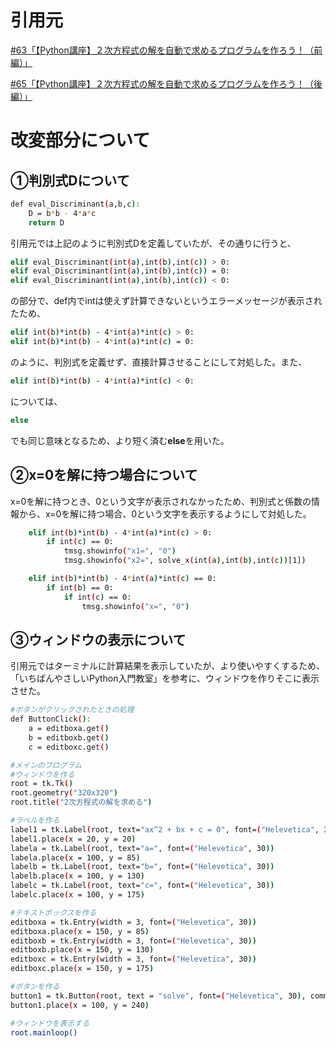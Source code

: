 # 引用元
[#63「【Python講座】２次方程式の解を自動で求めるプログラムを作ろう！（前編）」](https://ameblo.jp/n2r2010/entry-12725002112.html)

[#65「【Python講座】２次方程式の解を自動で求めるプログラムを作ろう！（後編）」](https://ameblo.jp/n2r2010/entry-12725021509.html)
# 改変部分について
## ①判別式Dについて
```bash
def eval_Discriminant(a,b,c):
    D = b*b - 4*a*c
    return D
```
引用元では上記のように判別式Dを定義していたが、その通りに行うと、
```bash
elif eval_Discriminant(int(a),int(b),int(c)) > 0:
elif eval_Discriminant(int(a),int(b),int(c)) = 0:
elif eval_Discriminant(int(a),int(b),int(c)) < 0:
```
の部分で、def内でintは使えず計算できないというエラーメッセージが表示されたため、
```bash
elif int(b)*int(b) - 4*int(a)*int(c) > 0:
elif int(b)*int(b) - 4*int(a)*int(c) = 0:
```
のように、判別式を定義せず、直接計算させることにして対処した。また、
```bash
elif int(b)*int(b) - 4*int(a)*int(c) < 0:
```
については、
```bash
else
```
でも同じ意味となるため、より短く済む**else**を用いた。
## ②x=0を解に持つ場合について
x=0を解に持つとき、0という文字が表示されなかったため、判別式と係数の情報から、x=0を解に持つ場合、0という文字を表示するようにして対処した。
```bash
    elif int(b)*int(b) - 4*int(a)*int(c) > 0:
        if int(c) == 0:
            tmsg.showinfo("x1=", "0")
            tmsg.showinfo("x2=", solve_x(int(a),int(b),int(c))[1])
```
```bash
    elif int(b)*int(b) - 4*int(a)*int(c) == 0:
        if int(b) == 0:
            if int(c) == 0:
                tmsg.showinfo("x=", "0")
```
## ③ウィンドウの表示について
引用元ではターミナルに計算結果を表示していたが、より使いやすくするため、「いちばんやさしいPython入門教室」を参考に、ウィンドウを作りそこに表示させた。
```bash
#ボタンがクリックされたときの処理
def ButtonClick():
    a = editboxa.get()
    b = editboxb.get()
    c = editboxc.get()

#メインのプログラム
#ウィンドウを作る
root = tk.Tk()
root.geometry("320x320")
root.title("2次方程式の解を求める")

#ラベルを作る
label1 = tk.Label(root, text="ax^2 + bx + c = 0", font=("Helevetica", 30))
label1.place(x = 20, y = 20)
labela = tk.Label(root, text="a=", font=("Helevetica", 30))
labela.place(x = 100, y = 85)
labelb = tk.Label(root, text="b=", font=("Helevetica", 30))
labelb.place(x = 100, y = 130)
labelc = tk.Label(root, text="c=", font=("Helevetica", 30))
labelc.place(x = 100, y = 175)

#テキストボックスを作る
editboxa = tk.Entry(width = 3, font=("Helevetica", 30))
editboxa.place(x = 150, y = 85)
editboxb = tk.Entry(width = 3, font=("Helevetica", 30))
editboxb.place(x = 150, y = 130)
editboxc = tk.Entry(width = 3, font=("Helevetica", 30))
editboxc.place(x = 150, y = 175)

#ボタンを作る
button1 = tk.Button(root, text = "solve", font=("Helevetica", 30), command=ButtonClick)
button1.place(x = 100, y = 240)

#ウィンドウを表示する
root.mainloop()
```
